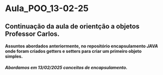 # Aula_POO_13-02-25
## Continuação da aula de orientção a objetos Professor Carlos.
#### Assuntos abordados anteriormente, no repositório encapsulamento *JAVA* onde foram criados getters e setters para criar um primeiro objeto simples.
##### Abordamos em 13/02/2025 conceitos de encapsulamento.